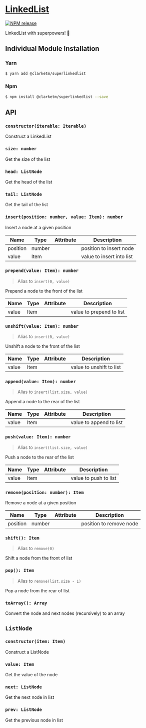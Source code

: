 # [LinkedList](https://www.npmjs.com/package/@clarketm/superlinkedlist)

[![NPM release](https://img.shields.io/npm/v/@clarketm/superlinkedlist.svg)](https://www.npmjs.com/package/@clarketm/superlinkedlist)

LinkedList with superpowers! 💪

## Individual Module Installation

### Yarn

```bash
$ yarn add @clarketm/superlinkedlist
```

### Npm

```bash
$ npm install @clarketm/superlinkedlist --save
```

## API

### `constructor(iterable: Iterable)`

Construct a LinkedList

### `size: number`

Get the size of the list

### `head: ListNode`

Get the head of the list

### `tail: ListNode`

Get the tail of the list

### `insert(position: number, value: Item): number`

Insert a node at a given position

| Name     | Type   | Attribute | Description               |
| -------- | ------ | --------- | ------------------------- |
| position | number |           | position to insert node   |
| value    | Item   |           | value to insert into list |

### `prepend(value: Item): number`

> Alias to `insert(0, value)`

Prepend a node to the front of the list

| Name  | Type | Attribute | Description              |
| ----- | ---- | --------- | ------------------------ |
| value | Item |           | value to prepend to list |

### `unshift(value: Item): number`

> Alias to `insert(0, value)`

Unshift a node to the front of the list

| Name  | Type | Attribute | Description              |
| ----- | ---- | --------- | ------------------------ |
| value | Item |           | value to unshift to list |

### `append(value: Item): number`

> Alias to `insert(list.size, value)`

Append a node to the rear of the list

| Name  | Type | Attribute | Description             |
| ----- | ---- | --------- | ----------------------- |
| value | Item |           | value to append to list |

### `push(value: Item): number`

> Alias to `insert(list.size, value)`

Push a node to the rear of the list

| Name  | Type | Attribute | Description           |
| ----- | ---- | --------- | --------------------- |
| value | Item |           | value to push to list |

### `remove(position: number): Item`

Remove a node at a given position

| Name     | Type   | Attribute | Description             |
| -------- | ------ | --------- | ----------------------- |
| position | number |           | position to remove node |

### `shift(): Item`

> Alias to `remove(0)`

Shift a node from the front of list

### `pop(): Item`

> Alias to `remove(list.size - 1)`

Pop a node from the rear of list

### `toArray(): Array`

Convert the node and next nodes (recursively) to an array

## `ListNode`

### `constructor(item: Item)`

Construct a ListNode

### `value: Item`

Get the value of the node

### `next: ListNode`

Get the next node in list

### `prev: ListNode`

Get the previous node in list
